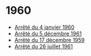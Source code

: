 # 1960

- [Arrêté du 4 janvier 1960](arrete-du-4-janvier-1960)
- [Arrêté du 5 décembre 1961](arrete-du-5-decembre-1961)
- [Arrêté du 17 décembre 1959](arrete-du-17-decembre-1959)
- [Arrêté du 26 juillet 1961](arrete-du-26-juillet-1961)

